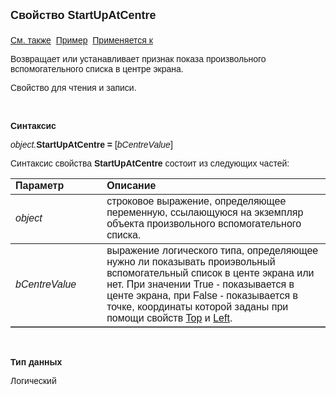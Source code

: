 <html>
<head>
<title>Произвольный вспомогательный список\StartUpAtCentre</title>
</head>

<body>

<p><font size="4" face="Arial"><strong>Свойство StartUpAtCentre<br>
<br>
</strong></font><font face="Arial"><a href="../AsModalBrowser.html">См. 
также</a>&nbsp; <u>Пример</u>&nbsp; <a href="../AsModalBrowser.html">Применяется 
к</a></font></p>

<p><font face="Arial">Возвращает или устанавливает признак показа 
произвольного вспомогательного списка в центре экрана.</font></p>

<p><font face="Arial">Свойство для чтения и записи. </font></p>

<p class="label">&nbsp;</p>

<p class="label"><font face="Arial"><b>Синтаксис</b></font></p>

<p><font face="Arial"><em>object.</em><strong>StartUpAtCentre = </strong>
[<em>bCentreValue</em>]</font></p>

<p><font face="Arial">Синтаксис свойства <strong>StartUpAtCentre</strong>
состоит из следующих частей:</font></p>

<table border="1" cellPadding="5" cols="2" frame="below" rules="rows">
<TBODY>
  <tr vAlign="top">
    <td class="label" width="29%"><font face="Arial"><b>Параметр</b></font></td>
    <td class="label" width="71%"><font face="Arial"><strong>Описание</strong></font></td>
  </tr>
  <tr>
    <td width="29%"><em><font face="Arial">object</font></em></td>
    <td width="71%"><font face="Arial">строковое выражение, 
	определяющее переменную, ссылающуюся на экземпляр объекта произвольного 
	вспомогательного списка.</font></td>
  </tr>
  <tr>
    <td width="29%"><font face="Arial"><em>bCentreValue</em></font></td>
    <td width="71%"><font face="Arial">выражение логического типа, 
	определяющее нужно ли показывать проиэвольный вспомогательный список в центе 
	экрана или нет. При значении True - показывается в центе экрана, при False - 
	показывается в точке, координаты которой заданы при помощи свойств <a
    href="Top.html">Top</a> и <a href="Left.html">Left</a>.</font></td>
  </tr>
</TBODY>
</table>

<p class="label">&nbsp;</p>

<p class="label"><b><font face="Arial">Тип данных</font></b></p>

<p><font face="Arial">Логический</font></p>
</body>
</html>

